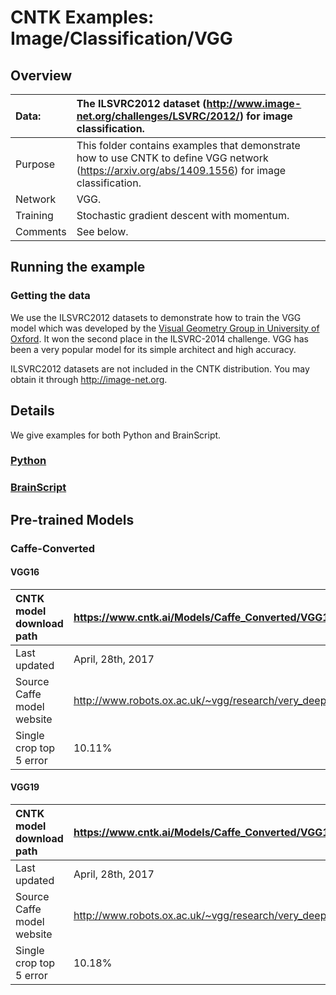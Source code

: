 # CNTK Examples: Image/Classification/VGG

## Overview

|Data:     |The ILSVRC2012 dataset (http://www.image-net.org/challenges/LSVRC/2012/) for image classification.
|:---------|:---
|Purpose   |This folder contains examples that demonstrate how to use CNTK to define VGG network (https://arxiv.org/abs/1409.1556) for image classification.
|Network   |VGG.
|Training  |Stochastic gradient descent with momentum.
|Comments  |See below.

## Running the example

### Getting the data
We use the ILSVRC2012 datasets to demonstrate how to train the VGG model which was developed by the [Visual Geometry Group in University of Oxford](http://www.robots.ox.ac.uk/~vgg/research/very_deep/). It won the second place in the ILSVRC-2014 challenge. VGG has been a very popular model for its simple architect and high accuracy.

ILSVRC2012 datasets are not included in the CNTK distribution. You may obtain it through http://image-net.org.

## Details

We give examples for both Python and BrainScript.

### [Python](./Python)

### [BrainScript](./BrainScript)

## Pre-trained Models

### Caffe-Converted

#### VGG16
|CNTK model download path | https://www.cntk.ai/Models/Caffe_Converted/VGG16_ImageNet.model
|:---------|:---
|Last updated | April, 28th, 2017
|Source Caffe model website | http://www.robots.ox.ac.uk/~vgg/research/very_deep/
|Single crop top 5 error | 10.11%

#### VGG19
|CNTK model download path | https://www.cntk.ai/Models/Caffe_Converted/VGG19_ImageNet.model
|:---------|:---
|Last updated | April, 28th, 2017
|Source Caffe model website | http://www.robots.ox.ac.uk/~vgg/research/very_deep/ 
|Single crop top 5 error | 10.18%

